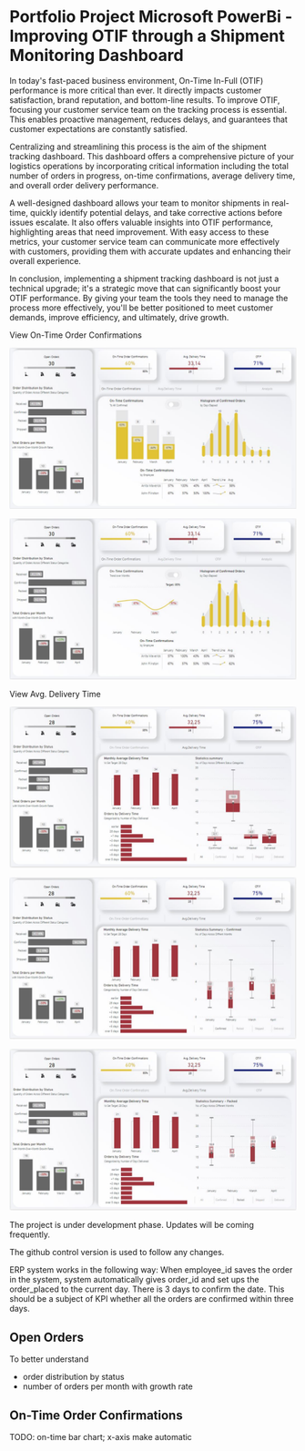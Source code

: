 # Portfolio Project Microsoft PowerBi - Improving OTIF through a Shipment Monitoring Dashboard

In today's fast-paced business environment, On-Time In-Full (OTIF) performance is more critical than ever. It directly impacts customer satisfaction, brand reputation, and bottom-line results. To improve OTIF, focusing your customer service team on the tracking process is essential. This enables proactive management, reduces delays, and guarantees that customer expectations are constantly satisfied.

Centralizing and streamlining this process is the aim of the shipment tracking dashboard. This dashboard offers a comprehensive picture of your logistics operations by incorporating critical information including the total number of orders in progress, on-time confirmations, average delivery time, and overall order delivery performance.

A well-designed dashboard allows your team to monitor shipments in real-time, quickly identify potential delays, and take corrective actions before issues escalate. It also offers valuable insights into OTIF performance, highlighting areas that need improvement. With easy access to these metrics, your customer service team can communicate more effectively with customers, providing them with accurate updates and enhancing their overall experience.

In conclusion, implementing a shipment tracking dashboard is not just a technical upgrade; it's a strategic move that can significantly boost your OTIF performance. By giving your team the tools they need to manage the process more effectively, you'll be better positioned to meet customer demands, improve efficiency, and ultimately, drive growth.

View On-Time Order Confirmations

![alt text](https://github.com/pawelkulakowski/powerbi_portfolio_project_three/blob/master/project_01a.JPG?raw=true)

![alt text](https://github.com/pawelkulakowski/powerbi_portfolio_project_three/blob/master/project_01b.JPG?raw=true)

View Avg. Delivery Time

![alt text](https://github.com/pawelkulakowski/powerbi_portfolio_project_three/blob/master/project_02a.JPG?raw=true)

![alt text](https://github.com/pawelkulakowski/powerbi_portfolio_project_three/blob/master/project_02b.JPG?raw=true)

![alt text](https://github.com/pawelkulakowski/powerbi_portfolio_project_three/blob/master/project_02c.JPG?raw=true)

The project is under development phase. Updates will be coming frequently.

The github control version is used to follow any changes.

ERP system works in the following way:
When employee_id saves the order in the system, system automatically gives order_id and set ups the order_placed to the current day.
There is 3 days to confirm the date. This should be a subject of KPI whether all the orders are confirmed within three days.



## Open Orders
To better understand
- order distribution by status
- number of orders per month with growth rate

## On-Time Order Confirmations


TODO: on-time bar chart; x-axis make automatic
